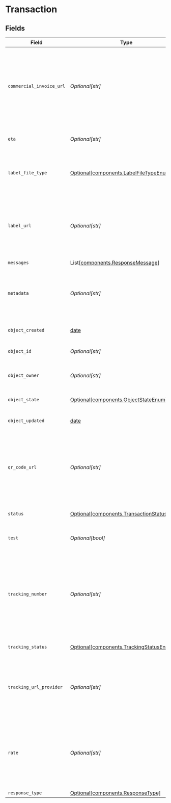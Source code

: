 # Transaction


## Fields

| Field                                                                                                                                                                                                                               | Type                                                                                                                                                                                                                                | Required                                                                                                                                                                                                                            | Description                                                                                                                                                                                                                         | Example                                                                                                                                                                                                                             |
| ----------------------------------------------------------------------------------------------------------------------------------------------------------------------------------------------------------------------------------- | ----------------------------------------------------------------------------------------------------------------------------------------------------------------------------------------------------------------------------------- | ----------------------------------------------------------------------------------------------------------------------------------------------------------------------------------------------------------------------------------- | ----------------------------------------------------------------------------------------------------------------------------------------------------------------------------------------------------------------------------------- | ----------------------------------------------------------------------------------------------------------------------------------------------------------------------------------------------------------------------------------- |
| `commercial_invoice_url`                                                                                                                                                                                                            | *Optional[str]*                                                                                                                                                                                                                     | :heavy_minus_sign:                                                                                                                                                                                                                  | A URL pointing to the commercial invoice as a 8.5x11 inch PDF file. <br/>A value will only be returned if the Transactions has been processed successfully and if the shipment is international.                                    |                                                                                                                                                                                                                                     |
| `eta`                                                                                                                                                                                                                               | *Optional[str]*                                                                                                                                                                                                                     | :heavy_minus_sign:                                                                                                                                                                                                                  | The estimated time of arrival according to the carrier.                                                                                                                                                                             |                                                                                                                                                                                                                                     |
| `label_file_type`                                                                                                                                                                                                                   | [Optional[components.LabelFileTypeEnum]](../../models/components/labelfiletypeenum.md)                                                                                                                                              | :heavy_minus_sign:                                                                                                                                                                                                                  | Print format of the <a href="https://docs.goshippo.com/docs/shipments/shippinglabelsizes/">label</a>. If empty, will use the default format set from <br/><a href="https://apps.goshippo.com/settings/labels">the Shippo dashboard.</a> | PDF_4x6                                                                                                                                                                                                                             |
| `label_url`                                                                                                                                                                                                                         | *Optional[str]*                                                                                                                                                                                                                     | :heavy_minus_sign:                                                                                                                                                                                                                  | A URL pointing directly to the label in the format you've set in your settings. <br/>A value will only be returned if the Transactions has been processed successfully.                                                             | https://shippo-delivery.s3.amazonaws.com/70ae8117ee1749e393f249d5b77c45e0.pdf?Signature=vDw1ltcyGveVR1OQoUDdzC43BY8%3D&Expires=1437093830&AWSAccessKeyId=AKIAJTHP3LLFMYAWALIA                                                       |
| `messages`                                                                                                                                                                                                                          | List[[components.ResponseMessage](../../models/components/responsemessage.md)]                                                                                                                                                      | :heavy_minus_sign:                                                                                                                                                                                                                  | N/A                                                                                                                                                                                                                                 |                                                                                                                                                                                                                                     |
| `metadata`                                                                                                                                                                                                                          | *Optional[str]*                                                                                                                                                                                                                     | :heavy_minus_sign:                                                                                                                                                                                                                  | A string of up to 100 characters that can be filled with any additional information you want to <br/>attach to the object.                                                                                                          |                                                                                                                                                                                                                                     |
| `object_created`                                                                                                                                                                                                                    | [date](https://docs.python.org/3/library/datetime.html#date-objects)                                                                                                                                                                | :heavy_minus_sign:                                                                                                                                                                                                                  | Date and time of Transaction creation.                                                                                                                                                                                              |                                                                                                                                                                                                                                     |
| `object_id`                                                                                                                                                                                                                         | *Optional[str]*                                                                                                                                                                                                                     | :heavy_minus_sign:                                                                                                                                                                                                                  | Unique identifier of the given Transaction object.                                                                                                                                                                                  | 915d94940ea54c3a80cbfa328722f5a1                                                                                                                                                                                                    |
| `object_owner`                                                                                                                                                                                                                      | *Optional[str]*                                                                                                                                                                                                                     | :heavy_minus_sign:                                                                                                                                                                                                                  | Username of the user who created the Transaction object.                                                                                                                                                                            | shippotle@shippo.com                                                                                                                                                                                                                |
| `object_state`                                                                                                                                                                                                                      | [Optional[components.ObjectStateEnum]](../../models/components/objectstateenum.md)                                                                                                                                                  | :heavy_minus_sign:                                                                                                                                                                                                                  | Indicates the validity of the enclosing object                                                                                                                                                                                      |                                                                                                                                                                                                                                     |
| `object_updated`                                                                                                                                                                                                                    | [date](https://docs.python.org/3/library/datetime.html#date-objects)                                                                                                                                                                | :heavy_minus_sign:                                                                                                                                                                                                                  | Date and time of last Transaction update.                                                                                                                                                                                           |                                                                                                                                                                                                                                     |
| `qr_code_url`                                                                                                                                                                                                                       | *Optional[str]*                                                                                                                                                                                                                     | :heavy_minus_sign:                                                                                                                                                                                                                  | A URL pointing directly to the QR code in PNG format. <br/>A value will only be returned if requested using qr_code_requested flag and the carrier provides such an option.                                                         | https://shippo-delivery.s3.amazonaws.com/96_qr_code.pdf?Signature=PEdWrp0mFWAGwJp7FW3b%2FeA2eyY%3D&Expires=1385930652&AWSAccessKeyId=AKIAJTHP3LLFMYAWALIA                                                                           |
| `status`                                                                                                                                                                                                                            | [Optional[components.TransactionStatusEnum]](../../models/components/transactionstatusenum.md)                                                                                                                                      | :heavy_minus_sign:                                                                                                                                                                                                                  | Indicates the status of the Transaction.                                                                                                                                                                                            | SUCCESS                                                                                                                                                                                                                             |
| `test`                                                                                                                                                                                                                              | *Optional[bool]*                                                                                                                                                                                                                    | :heavy_minus_sign:                                                                                                                                                                                                                  | Indicates whether the object has been created in test mode.                                                                                                                                                                         |                                                                                                                                                                                                                                     |
| `tracking_number`                                                                                                                                                                                                                   | *Optional[str]*                                                                                                                                                                                                                     | :heavy_minus_sign:                                                                                                                                                                                                                  | The carrier-specific tracking number that can be used to track the Shipment. <br/>A value will only be returned if the Rate is for a trackable Shipment and if the Transactions has been processed successfully.                    | 9499907123456123456781                                                                                                                                                                                                              |
| `tracking_status`                                                                                                                                                                                                                   | [Optional[components.TrackingStatusEnum]](../../models/components/trackingstatusenum.md)                                                                                                                                            | :heavy_minus_sign:                                                                                                                                                                                                                  | Indicates the high level status of the shipment.                                                                                                                                                                                    | DELIVERED                                                                                                                                                                                                                           |
| `tracking_url_provider`                                                                                                                                                                                                             | *Optional[str]*                                                                                                                                                                                                                     | :heavy_minus_sign:                                                                                                                                                                                                                  | A link to track this item on the carrier-provided tracking website. <br/>A value will only be returned if tracking is available and the carrier provides such a service.                                                            | https://tools.usps.com/go/TrackConfirmAction_input?origTrackNum=9499907123456123456781                                                                                                                                              |
| `rate`                                                                                                                                                                                                                              | *Optional[str]*                                                                                                                                                                                                                     | :heavy_minus_sign:                                                                                                                                                                                                                  | ID of the Rate object for which a Label has to be obtained. <br/>Please note that only rates that are not older than 7 days can be purchased in order to ensure up-to-date pricing.                                                 | ec9f0d3adc9441449c85d315f0997fd5                                                                                                                                                                                                    |
| `response_type`                                                                                                                                                                                                                     | [Optional[components.ResponseType]](../../models/components/responsetype.md)                                                                                                                                                        | :heavy_minus_sign:                                                                                                                                                                                                                  | N/A                                                                                                                                                                                                                                 |                                                                                                                                                                                                                                     |